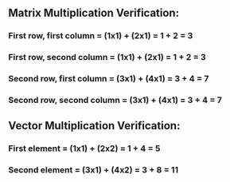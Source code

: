 ## Matrix Multiplication Verification:
### First row, first column = (1x1) + (2x1) = 1 + 2 = 3
### First row, second column = (1x1) + (2x1) = 1 + 2 = 3
### Second row, first column = (3x1) + (4x1) = 3 + 4 = 7
### Second row, second column = (3x1) + (4x1) = 3 + 4 = 7

## Vector Multiplication Verification:
### First element = (1x1) + (2x2) = 1 + 4 = 5
### Second element = (3x1) + (4x2) = 3 + 8 = 11
